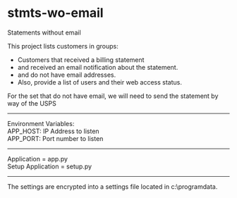 # stmts-wo-email
Statements without email

This project lists customers in groups:
* Customers that received a billing statement
* and received an email notification about the statement.
* and do not have email addresses.
* Also, provide a list of users and their web access status.

For the set that do not have email, we will need to send the statement by way of the USPS
<hr>
Environment Variables:<br>
APP_HOST: IP Address to listen<br>
APP_PORT: Port number to listen
<hr>
Application = app.py<br>
Setup Application = setup.py<br>
<hr>
The settings are encrypted into a settings file located in c:\programdata.
